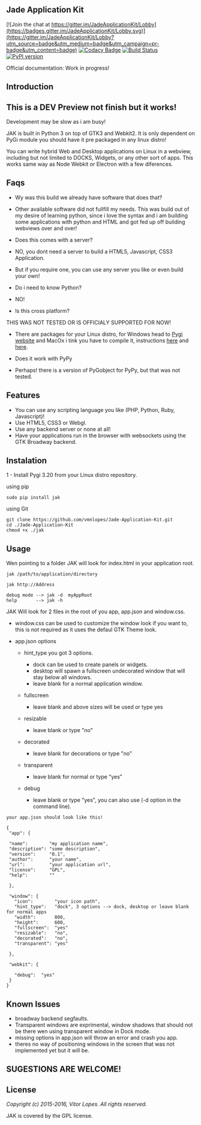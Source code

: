 ## Jade Application Kit

[![Join the chat at https://gitter.im/JadeApplicationKit/Lobby](https://badges.gitter.im/JadeApplicationKit/Lobby.svg)](https://gitter.im/JadeApplicationKit/Lobby?utm_source=badge&utm_medium=badge&utm_campaign=pr-badge&utm_content=badge)
[![Codacy Badge](https://api.codacy.com/project/badge/Grade/c79991176d484d50960a36007749b6a6)](https://www.codacy.com/app/vmnlop/Jade-Application-Kit?utm_source=github.com&amp;utm_medium=referral&amp;utm_content=vmnlopes/Jade-Application-Kit&amp;utm_campaign=Badge_Grade)
[![Build Status](https://travis-ci.org/vmnlopes/Jade-Application-Kit.svg?branch=master)](https://travis-ci.org/vmnlopes/Jade-Application-Kit)
[![PyPI version](https://badge.fury.io/py/jak.svg)](https://badge.fury.io/py/jak)

Official documentation: Work in progress!

## Introduction

## This is a DEV Preview not finish but it works!
Development may be slow as i am busy!

 JAK is built in Python 3 on top of GTK3 and Webkit2.
 It is only dependent on PyGi module you should have it pre packaged in any linux distro!
  
You can write hybrid Web and Desktop applications on Linux in a webview, including but not limited to DOCKS, Widgets, or any other sort of apps.
 This works same way as Node Webkit or Electron with a few diferences.
 
## Faqs
 
 * Wy was this build we already have software that does that?
 
  * Other available software did not fullfill my needs. This was build out of my desire of learning python, since i love the syntax and i am building some applications with python and HTML and got fed up off building webviews over and over!
  
 * Does this comes with a server?
  
  * NO, you dont need a server to build a HTML5, Javascript, CSS3 Application.
  * But if you require one, you can use any server you like or even build your own!
  
 * Do i need to know Python?
  
  * NO!
 
 * Is this cross platform?
 
  THIS WAS NOT TESTED OR IS OFFICIALY SUPPORTED FOR NOW!
  * There are packages for your Linux distro, for Windows head to [Pygi website](https://wiki.gnome.org/action/show/Projects/PyGObject) and MacOx i tink you have to compile it, instructions [here](https://wiki.gnome.org/action/show/Projects/GTK+/OSX/Building) and [here](https://wiki.gnome.org/Projects/GTK+/OSX/Python).

 * Does it work with PyPy
 
  * Perhaps! there is a version of PyGobject for PyPy, but that was not tested.
  
## Features
 * You can use any scripting language you like (PHP, Python, Ruby, Javascript)!
 * Use HTML5, CSS3 or Webgl.
 * Use any backend server or none at all!
 * Have your applications run in the browser with websockets using the GTK Broadway backend.
 
## Instalation
1 - Install Pygi 3.20 from your Linux distro repository.

using pip
```
sudo pip install jak
```
using Git
```
git clone https://github.com/vmnlopes/Jade-Application-Kit.git
cd ./Jade-Application-Kit
chmod +x ./jak
```
## Usage

Wen pointing to a folder JAK will look for index.html in your application root.
```
jak /path/to/application/directory
```
```
jak http://Address
```
```
debug mode --> jak -d  myAppRoot
help       --> jak -h
```
JAK Will look for 2 files in the root of you app, app.json and window.css.
 * window.css can be used to customize the window look if you want to, this is not required as it uses the defaul GTK Theme look.
 
 * app.json options
   
    * hint_type   you got 3 options.
      * dock can be used to create panels or widgets. 
      * desktop will spawn a fullscreen undecorated window that will stay below all windows.
      * leave blank for a normal application window.

    * fullscreen 
      * leave blank and above sizes will be used or type yes
    * resizable  
      * leave blank or type "no"
    * decorated 
      * leave blank for decorations or type "no"
    * transparent 
      * leave blank for normal or type "yes"  
    * debug 
      * leave blank or type "yes", you can also use (-d option in the command line).
 
 ```
 your app.json should look like this!
 
 {
  "app": {
  
  "name":        "my application name",
  "description": "some description",
  "version":     "0.1",
  "author":      "your name",
  "url":         "your application url",
  "license":     "GPL",
  "help":        ""
  
  },
  
  "window": {
    "icon":        "your icon path",
    "hint_type":   "dock", 3 options --> dock, desktop or leave blank for normal apps
    "width":       800,
    "height":      600,
    "fullscreen":  "yes"
    "resizable":   "no",  
    "decorated":   "no",  
    "transparent": "yes"  
    
  },
  
  "webkit": {
  
    "debug":  "yes"   
  }
}
```

## Known Issues
 * broadway backend segfaults.
 * Transparent windows are exprimental, window shadows that should not be there wen using transparent window in Dock mode.
 * missing options in app.json will throw an error and crash you app.
 * theres no way of positioning windows in the screen that was not implemented yet but it will be.
 
## SUGESTIONS ARE WELCOME!

## License

*Copyright (c) 2015-2016, Vitor Lopes. All rights reserved.*

JAK is covered by the GPL license.

